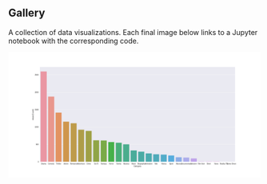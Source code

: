 ## Gallery
A collection of data visualizations. Each final image below links to a Jupyter notebook with the corresponding code.

[![png](visualizations/figures/barplot.png)](../visualizations/barplot)


